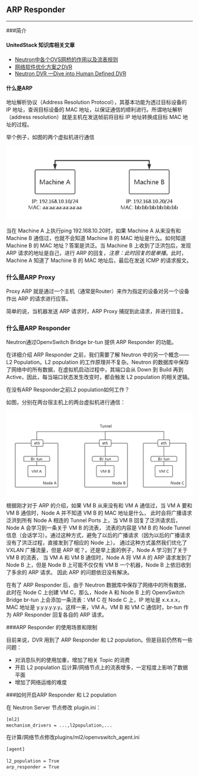 ## ARP Responder

---

###简介

#### UnitedStack 知识库相关文章

 - [Neutron中各个OVS网桥的作用以及流表规则](https://confluence.ustack.com/pages/viewpage.action?pageId=12063326)
 - [网络软件优化方案之DVR](https://confluence.ustack.com/pages/viewpage.action?pageId=14024938)
 - [Neutron DVR —Dive into Human Defined DVR](https://confluence.ustack.com/pages/viewpage.action?pageId=16096933)

#### 什么是ARP

地址解析协议（Address Resolution Protocol），其基本功能为透过目标设备的 IP 地址，查询目标设备的 MAC 地址，以保证通信的顺利进行。所谓地址解析（address resolution）就是主机在发送帧前将目标 IP 地址转换成目标 MAC 地址的过程。

 举个例子，如图的两个虚拟机进行通信

 ![two_machines][1]

 当在 Machine A 上执行ping 192.168.10.20时，如果 Machine A 从来没有和 Machine B 通信过，也就不会知道 Machine B 的 MAC 地址是什么。如何知道 Machine B 的 MAC 地址？答案是洪泛。当 Machine B 上收到了泛洪包后，发现 ARP 请求的地址是自己，进行 ARP 的回复，*注意：此时回复的是单播*。此时，Machine A 知道了 Machine B 的 MAC 地址后，最后在发送 ICMP 的请求报文。

### 什么是ARP Proxy

Proxy ARP 就是通过一个主机（通常是Router）来作为指定的设备对另一个设备作出 ARP 的请求进行应答。

 简单的说，当机器发送 ARP 请求时，ARP Proxy 捕捉到此请求，并进行回复。

### 什么是ARP Responder

Neutron通过OpenvSwitch Bridge br-tun 提供 ARP Responder 的功能。

 在详细介绍 ARP Responder 之前，我们需要了解 Neutron 中的另一个概念—— L2 Population。L2 population 的工作原理并不复杂。Neutron 的数据库中保存了网络中的所有数据，在虚拟机启动过程中，其端口会从 Down 到 Build 再到 Active，因此，每当端口状态发生改变时，都会触发 L2 population 的相关逻辑。

 在没有ARP Responder之前L2 population如何工作？

 如图，分别在两台宿主机上的两台虚拟机进行通信：

 ![two_node][2]

 根据刚才对于 ARP 的介绍，如果 VM B 从来没有和 VM A 通信过，当 VM A 要和 VM B 通信时，Node A 并不知道 VM B 的 MAC 地址是什么，
此时会将广播请求泛洪到所有 Node A 相连的 Tunnel Ports 上，当 VM B 回复了泛洪请求后，Node A 会学习到一条关于 VM B 的流表，
流表的内容是 VM B 的 Node Tunnel 信息（会话学习）。通过这种方式，避免了以后的广播请求（因为以后的广播请求没有了洪泛过程，直接发到了相应的 Node 上）。
通过这种方式虽然我们优化了 VXLAN 广播流量，但是 ARP 呢？。还是举上面的例子，Node A 学习到了关于 VM B 的流表，
当 VM A 和 VM B 通信时，Node A 将 VM A 的 ARP 请求发到了 Node B 上，但是 Node B 上可能不仅仅有 VM B 一个机器，Node B 上依旧收到了多余的 ARP 请求。
因此 ARP 的问题依旧没有解决。

 在有了 ARP Responder 后，由于 Neutron 数据库中保存了网络中的所有数据，此时在 Node C 上创建 VM C，那么，Node A 和 Node B 上的 OpenvSwitch Bridge br-tun
上会添加一条流表：VM C 在 Node C 上，IP 地址是 x.x.x.x，MAC 地址是 y.y.y.y.y.y。这样一来，VM A，VM B 和 VM C 通信时，br-tun 作为 ARP Responder 回复各自的 ARP 请求。

###ARP Responder 的使用场景和限制

 目前来说，DVR 用到了 ARP Responder 和 L2 population。但是目前仍然有一些问题：
 - 对消息队列的使用加重，增加了相关 Topic 的消费
 - 开启 L2 population 后计算/网络节点上的流表增多，一定程度上影响了数据平面
 - 增加了网络运维的难度

###如何开启ARP Responder 和 L2 population

 在 Neutron Server 节点修改 plugin.ini：
```
[ml2]
mechanism_drivers = ...,l2population,...
```

 在计算/网络节点修改plugins/ml2/openvswitch_agent.ini

```
[agent]

l2_population = True
arp_responder = True
```

 [1]: ../../images/architecture/two-node-machine-communicate.png
 [2]: ../../images/architecture/three-node-machine-communicate.png
